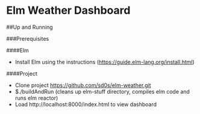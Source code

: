 # Elm Weather Dashboard

##Up and Running 

###Prerequisites

####Elm
* Install Elm using the instructions (https://guide.elm-lang.org/install.html)

####Project

* Clone project https://github.com/sd0s/elm-weather.git
* $./buildAndRun (cleans up elm-stuff directory, compiles elm code and runs elm reactor)
* Load http://localhost:8000/index.html to view dashboard

